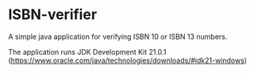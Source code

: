 # ISBN-verifier
A simple java application for verifying ISBN 10 or ISBN 13 numbers.

The application runs JDK Development Kit 21.0.1 (https://www.oracle.com/java/technologies/downloads/#jdk21-windows)